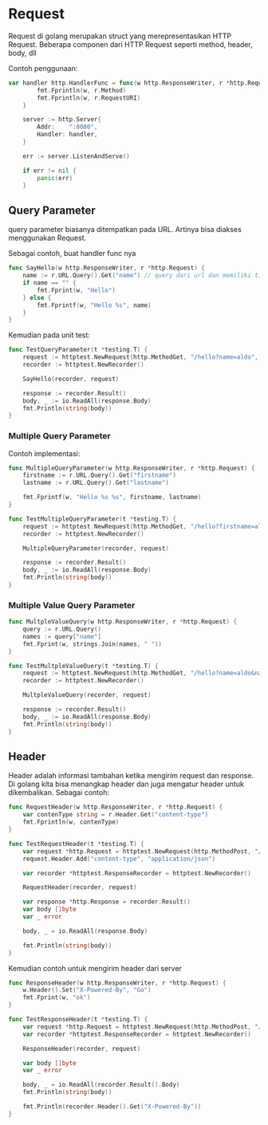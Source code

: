 # Request
Request di golang merupakan struct yang merepresentasikan HTTP Request. Beberapa componen dari HTTP Request seperti method, header, body, dll

Contoh penggunaan:
```go
var handler http.HandlerFunc = func(w http.ResponseWriter, r *http.Request) {
		fmt.Fprintln(w, r.Method)
		fmt.Fprintln(w, r.RequestURI)
	}

	server := http.Server{
		Addr:    ":8080",
		Handler: handler,
	}

	err := server.ListenAndServe()

	if err != nil {
		panic(err)
	}
```

## Query Parameter
query parameter biasanya ditempatkan pada URL. Artinya bisa diakses menggunakan Request.

Sebagai contoh, buat handler func nya
```go
func SayHello(w http.ResponseWriter, r *http.Request) {
	name := r.URL.Query().Get("name") // query dari url dan memiliki tipe data map
	if name == "" {
		fmt.Fprint(w, "Hello")
	} else {
		fmt.Fprintf(w, "Hello %s", name)
	}
}
```

Kemudian pada unit test:
```go
func TestQueryParameter(t *testing.T) {
	request := httptest.NewRequest(http.MethodGet, "/hello?name=aldo", nil)
	recorder := httptest.NewRecorder()

	SayHello(recorder, request)

	response := recorder.Result()
	body, _ := io.ReadAll(response.Body)
	fmt.Println(string(body))
}
```

### Multiple Query Parameter
Contoh implementasi:
```go
func MultipleQueryParameter(w http.ResponseWriter, r *http.Request) {
	firstname := r.URL.Query().Get("firstname")
	lastname := r.URL.Query().Get("lastname")

	fmt.Fprintf(w, "Hello %s %s", firstname, lastname)
}

func TestMultipleQueryParameter(t *testing.T) {
	request := httptest.NewRequest(http.MethodGet, "/hello?firstname=aldo&lastname=aldo", nil)
	recorder := httptest.NewRecorder()

	MultipleQueryParameter(recorder, request)

	response := recorder.Result()
	body, _ := io.ReadAll(response.Body)
	fmt.Println(string(body))
}
```


### Multiple Value Query Parameter
```go
func MultpleValueQuery(w http.ResponseWriter, r *http.Request) {
	query := r.URL.Query()
	names := query["name"]
	fmt.Fprint(w, strings.Join(names, " "))
}

func TestMultpleValueQuery(t *testing.T) {
	request := httptest.NewRequest(http.MethodGet, "/hello?name=aldo&name=var", nil)
	recorder := httptest.NewRecorder()

	MultpleValueQuery(recorder, request)

	response := recorder.Result()
	body, _ := io.ReadAll(response.Body)
	fmt.Println(string(body))
}
```

## Header
Header adalah informasi tambahan ketika mengirim request dan response. Di golang kita bisa menangkap header dan juga mengatur header untuk dikembalikan. Sebagai contoh:
```go
func RequestHeader(w http.ResponseWriter, r *http.Request) {
	var contenType string = r.Header.Get("content-type")
	fmt.Fprintln(w, contenType)
}

func TestRequestHeader(t *testing.T) {
	var request *http.Request = httptest.NewRequest(http.MethodPost, "/header", nil)
	request.Header.Add("content-type", "application/json")

	var recorder *httptest.ResponseRecorder = httptest.NewRecorder()

	RequestHeader(recorder, request)

	var response *http.Response = recorder.Result()
	var body []byte
	var _ error

	body, _ = io.ReadAll(response.Body)

	fmt.Println(string(body))
}
```

Kemudian contoh untuk mengirim header dari server
```go
func ResponseHeader(w http.ResponseWriter, r *http.Request) {
	w.Header().Set("X-Powered-By", "Go")
	fmt.Fprint(w, "ok")
}

func TestResponseHeader(t *testing.T) {
	var request *http.Request = httptest.NewRequest(http.MethodPost, "/header", nil)
	var recorder *httptest.ResponseRecorder = httptest.NewRecorder()

	ResponseHeader(recorder, request)

	var body []byte
	var _ error

	body, _ = io.ReadAll(recorder.Result().Body)
	fmt.Println(string(body))

	fmt.Println(recorder.Header().Get("X-Powered-By"))
}
```